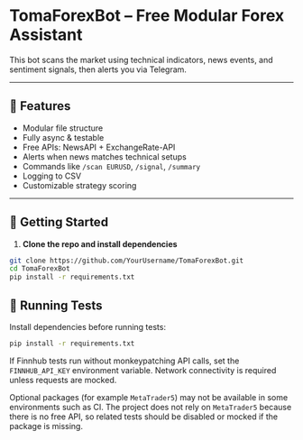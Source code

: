 # TomaForexBot – Free Modular Forex Assistant

This bot scans the market using technical indicators, news events, and sentiment signals, then alerts you via Telegram.

---

## 🧠 Features

- Modular file structure
- Fully async & testable
- Free APIs: NewsAPI + ExchangeRate-API
- Alerts when news matches technical setups
- Commands like `/scan EURUSD`, `/signal`, `/summary`
- Logging to CSV
- Customizable strategy scoring

---

## 🚀 Getting Started

1. **Clone the repo and install dependencies**

```bash
git clone https://github.com/YourUsername/TomaForexBot.git
cd TomaForexBot
pip install -r requirements.txt
```

## 🧪 Running Tests

Install dependencies before running tests:

```bash
pip install -r requirements.txt
```

If Finnhub tests run without monkeypatching API calls, set the
`FINNHUB_API_KEY` environment variable. Network connectivity is required unless
requests are mocked.

Optional packages (for example `MetaTrader5`) may not be available in some
environments such as CI. The project does not rely on `MetaTrader5` because
there is no free API, so related tests should be disabled or mocked if the
package is missing.